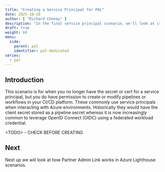 ```yaml
---
title: "Creating a Service Principal for PAL"
date: 2025-10-10
author: [ "Richard Cheney" ]
description: "In the final service principal scenario, we'll look at creating a service principal purely for recognition purposes."
draft: true
weight: 60
menu:
  side:
    parent: pal
    identifier: pal-dedicated
series:
  - pal
---
```


## Introduction

This scenario is for when you no longer have the secret or cert for a service principal, but you do have permission to create or modify pipelines or workflows in your CI/CD platform. These commonly use service principals when interacting with Azure environments. Historically they would have the client secret stored as a pipeline secret whereas it is now increasingly common to leverage OpenID Connect (OIDC) using a federated workload credential.

\<TODO> - CHECK BEFORE CREATING

## Next

Next up we will look at how Partner Admin Link works in Azure Lighthouse scenarios.
